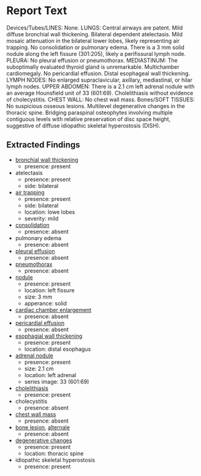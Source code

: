 # Report Text

Devices/Tubes/LINES: None.
LUNGS: Central airways are patent. Mild diffuse bronchial wall thickening. Bilateral dependent atelectasis. Mild mosaic attenuation in the bilateral lower lobes, likely representing air trapping. No consolidation or pulmonary edema. There is a 3 mm solid nodule along the left fissure (301:205), likely a perifissural lymph node. 
PLEURA: No pleural effusion or pneumothorax.
MEDIASTINUM: The suboptimally evaluated thyroid gland is unremarkable. Multichamber cardiomegaly. No pericardial effusion. Distal esophageal wall thickening.
LYMPH NODES: No enlarged supraclavicular, axillary, mediastinal, or hilar lymph nodes.
UPPER ABDOMEN: There is a 2.1 cm left adrenal nodule with an average Hounsfield unit of 33 (601:69). Cholelithiasis without evidence of cholecystitis.
CHEST WALL: No chest wall mass.
Bones/SOFT TISSUES: No suspicious osseous lesions. Multilevel degenerative changes in the thoracic spine. Bridging paraspinal osteophytes involving multiple contiguous levels with relative preservation of disc space height, suggestive of diffuse idiopathic skeletal hyperostosis (DISH).

## Extracted Findings

- [bronchial wall thickening](../../definitions/hood/bronchial-wall-thickening.md)
  - presence: present
- atelectasis
  - presence: present
  - side: bilateral
- [air trapping](../../definitions/upmedic/AirTrapping.cde.md)
  - presence: present
  - side: bilateral
  - location: lowe lobes
  - severity: mild
- [consolidation](../../definitions/smartreporting/consolidation.txt)
  - presence: absent
- pulmonary edema
  - presence: absent
- [pleural effusion](../../definitions/hood/pleural-effusion.md)
  - presence: absent
- [pneumothorax](../../definitions/hood/pneumothorax.md)
  - presence: absent
- [nodule](../../definitions/hood/pulmonary-nodule.md)
  - presence: present
  - location: left fissure
  - size: 3 mm
  - apperance: solid
- [cardiac chamber enlargement](../../definitions/upmedic/Cardiomegaly.cde.md)
  - presence: absent
- [pericardial effusion](../../definitions/hood/pericardial-effusion.md)
  - presence: absent
- [esophagial wall thickening](../../definitions/hood/esophageal-wall-thickening.md)
  - presence: present
  - location: distal esophagus
- [adrenal nodule](../../definitions/hood/adrenal-nodule.md)
  - presence: present
  - size: 2.1 cm
  - location: left adrenal
  - series image: 33 (601:69)
- [cholelithiasis](../../definitions/hood/cholelithiasis.md)
  - presence: present
- cholecystitis
  - presence: absent
- [chest wall mass](../../definitions/nuance/chest_wall_mass.json)
  - presence: absent
- [bone lesion](../../definitions/hood/sclerotic-lesion.md), [alternale](../../definitions/hood/lytic-lesion.md)
  - presence: absent
- [degenerative changes](../../definitions/nuance/thoracic_spine_degenerative_changes.json)
  - presence: present
  - location: thoracic spine
- idiopathic skeletal hyperostosis
  - presence: present

